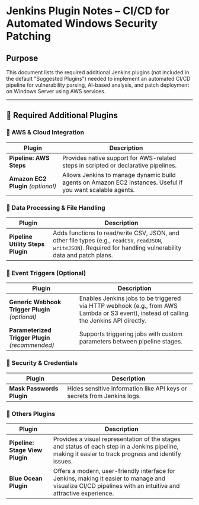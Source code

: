 # Jenkins Plugin Notes – CI/CD for Automated Windows Security Patching

## Purpose
This document lists the required additional Jenkins plugins (not included in the default "Suggested Plugins") needed to implement an automated CI/CD pipeline for vulnerability parsing, AI-based analysis, and patch deployment on Windows Server using AWS services.

---

## 🔌 Required Additional Plugins

### 🔹 AWS & Cloud Integration

| Plugin | Description |
|--------|-------------|
| **Pipeline: AWS Steps** | Provides native support for AWS-related steps in scripted or declarative pipelines. |
| **Amazon EC2 Plugin** *(optional)* | Allows Jenkins to manage dynamic build agents on Amazon EC2 instances. Useful if you want scalable agents. |

### 🔹 Data Processing & File Handling

| Plugin | Description |
|--------|-------------|
| **Pipeline Utility Steps Plugin** | Adds functions to read/write CSV, JSON, and other file types (e.g., `readCSV`, `readJSON`, `writeJSON`). Required for handling vulnerability data and patch plans. |

### 🔹 Event Triggers (Optional)

| Plugin | Description |
|--------|-------------|
| **Generic Webhook Trigger Plugin** *(optional)* | Enables Jenkins jobs to be triggered via HTTP webhook (e.g., from AWS Lambda or S3 event), instead of calling the Jenkins API directly. |
| **Parameterized Trigger Plugin** *(recommended)* | Supports triggering jobs with custom parameters between pipeline stages. |

### 🔹 Security & Credentials

| Plugin | Description |
|--------|-------------|
| **Mask Passwords Plugin** | Hides sensitive information like API keys or secrets from Jenkins logs. |

### 🔹 Others Plugins
| Plugin | Description |
|--------|-------------|
| **Pipeline: Stage View Plugin** | Provides a visual representation of the stages and status of each step in a Jenkins pipeline, making it easier to track progress and identify issues. |
| **Blue Ocean Plugin** | Offers a modern, user-friendly interface for Jenkins, making it easier to manage and visualize CI/CD pipelines with an intuitive and attractive experience. |